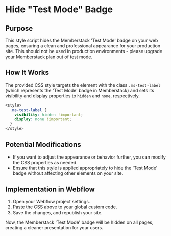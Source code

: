 # Hide "Test Mode" Badge

## Purpose
This style script hides the Memberstack 'Test Mode' badge on your web pages, ensuring a clean and professional appearance for your production site. This should not be used in production environments - please upgrade your Memberstack plan out of test mode.

## How It Works
The provided CSS style targets the element with the class `.ms-test-label` (which represents the 'Test Mode' badge in Memberstack) and sets its visibility and display properties to `hidden` and `none`, respectively.

```css
<style>
  .ms-test-label {
    visibility: hidden !important;
    display: none !important;
  }
</style>
```

## Potential Modifications
- If you want to adjust the appearance or behavior further, you can modify the CSS properties as needed.
- Ensure that this style is applied appropriately to hide the 'Test Mode' badge without affecting other elements on your site.

## Implementation in Webflow

1. Open your Webflow project settings.
2. Paste the CSS above to your global custom code.
3. Save the changes, and republish your site.

Now, the Memberstack 'Test Mode' badge will be hidden on all pages, creating a cleaner presentation for your users.

